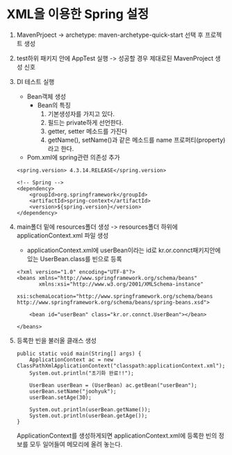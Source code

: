 XML을 이용한 Spring 설정 
========================

1. MavenPrjoect -> archetype: maven-archetype-quick-start 선택 후 프로젝트 생성

2. test하위 패키지 안에 AppTest 실행 -> 성공할 경우 제대로된 MavenProject 생성 신호

3. DI 테스트 실행
    * Bean객체 생성
        * Bean의 특징
            1. 기본생성자를 가지고 있다.
            2. 필드는 private하게 선언한다.
            3. getter, setter 메소드를 가진다
            4. getName(), setName()과 같은 메소드를 name 프로퍼티(property)라고 한다.
    * Pom.xml에 spring관련 의존성 추가
    ~~~
    <spring.version> 4.3.14.RELEASE</spring.version>
    
    <!-- Spring -->
    <dependency>
    	<groupId>org.springframework</groupId>
    	<artifactId>spring-context</artifactId>
    	<version>${spring.version}</version>
    </dependency>
    ~~~
    
4. main폴더 밑에 resources폴더 생성 -> resources폴더 하위에 applicationContext.xml 파일 생성
    * applicationContext.xml에 userBean이라는 id로 kr.or.connct패키지안에 있는 UserBean.class를 빈으로 등록
    ~~~
    <?xml version="1.0" encoding="UTF-8"?>
    <beans xmlns="http://www.springframework.org/schema/beans"
           xmlns:xsi="http://www.w3.org/2001/XMLSchema-instance"
           xsi:schemaLocation="http://www.springframework.org/schema/beans http://www.springframework.org/schema/beans/spring-beans.xsd">
    
        <bean id="userBean" class="kr.or.connct.UserBean"></bean>
    
    </beans>
    ~~~
5. 등록한 빈을 불러올 클래스 생성
    ~~~
    public static void main(String[] args) {
        ApplicationContext ac = new ClassPathXmlApplicationContext("classpath:applicationContext.xml");
        System.out.println("초기화 완료!!");

        UserBean userBean = (UserBean) ac.getBean("userBean");
        userBean.setName("joohyuk");
        userBean.setAge(30);

        System.out.println(userBean.getName());
        System.out.println(userBean.getAge());
    }
    ~~~
    ApplicationContext를 생성하게되면 applicationContext.xml에 등록한 빈의 정보를 모두 일어들여 메모리에 올려 놓는다.